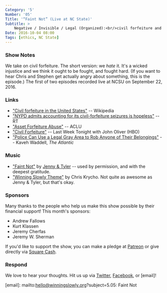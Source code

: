 ```yaml
---
Category: '5'
Number: '05'
Title: '“Faint Not” (Live at NC State)'
Subtitle: >
    Negative / Invisible / Legal (Organized):<br/>civil forfeiture and entrenched legal evil
Date: 2016-10-04 08:00
Tags: [ethics, NC State]
---
```


### Show Notes

We take on civil forfeiture. The short version: we *hate* it. It's a wicked injustice and we think it ought to be fought, and fought hard. (If you want to hear Chris and Stephen get actually angry about something, this is the episode.) The first of two episodes recorded live at NCSU on September 22, 2016.

### Links

- ["Civil forfeiture in the United States"](https://en.wikipedia.org/wiki/Civil_forfeiture_in_the_United_States) -- Wikipedia
- ["NYPD admits accounting for its civil-forfeiture seizures is hopeless"](https://www.rt.com/usa/359913-nypd-civil-forfeiture-data/) -- RT
- ["Asset Forfeiture Abuse"](https://www.aclu.org/issues/criminal-law-reform/reforming-police-practices/asset-forfeiture-abuse) -- ACLU
- ["Civil Forfeiture"](https://www.youtube.com/watch?v=3kEpZWGgJks) -- Last Week Tonight with John Oliver (HBO)
- ["Police Can Use a Legal Gray Area to Rob Anyone of Their Belongings"](http://www.theatlantic.com/technology/archive/2016/08/how-police-use-a-legal-gray-area-to-rob-suspects-of-their-belongings/495740/?utm_source=nl-atlantic-weekly-081916) -- Kaveh Waddell, _The Atlantic_

### Music

- ["Faint Not"](https://itunes.apple.com/us/album/10-000-miles-live-in-2015/id1134419827) by [Jenny & Tyler](http://jennyandtyler.com) -- used by permission, and with the deepest gratitude.
- ["Winning Slowly Theme"](https://soundcloud.com/chriskrycho/winning-slowly) by Chris Krycho. Not quite as awesome as Jenny & Tyler, but that's okay.


### Sponsors

Many thanks to the people who help us make this show possible by their financial
support! This month's sponsors:

  - Andrew Fallows
  - Kurt Klassen
  - Jeremy Cherfas
  - Jeremy W. Sherman

If you'd like to support the show, you can make a pledge at [Patreon] or give
directly via [Square Cash].

[Patreon]: https://www.patreon.com/winningslowly
[Square Cash]: https://cash.me/$winningslowly


### Respond

We love to hear your thoughts. Hit us up via [Twitter], [Facebook], or [email]!

[Twitter]: //www.twitter.com/winningslowly
[Facebook]: //www.facebook.com/winningslowlypodcast
[email]: mailto:hello@winningslowly.org?subject=5.05: Faint Not
